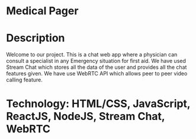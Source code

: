# Medical Pager
# Description
Welcome to our project.
This is a chat web app where a physician can consult a specialist in any Emergency situation
for first aid. We have used Stream Chat which stores all the data of the user and provides all the chat
features given. We have use WebRTC API which allows peer to peer video calling feature.
# Technology: HTML/CSS, JavaScript, ReactJS, NodeJS, Stream Chat, WebRTC
